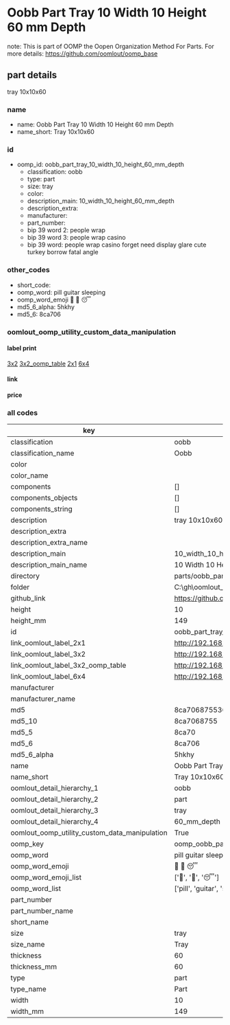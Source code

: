 # Oobb Part Tray 10 Width 10 Height 60 mm Depth  

note: This is part of OOMP the Oopen Organization Method For Parts. For more details: https://github.com/oomlout/oomp_base

##  part details
  



tray 10x10x60



### name
* name: Oobb Part Tray 10 Width 10 Height 60 mm Depth
* name_short: Tray 10x10x60 
### id
* oomp_id: oobb_part_tray_10_width_10_height_60_mm_depth
  * classification: oobb
  * type: part
  * size: tray
  * color: 
  * description_main: 10_width_10_height_60_mm_depth
  * description_extra: 
  * manufacturer: 
  * part_number: 
  * bip 39 word 2: people wrap
  * bip 39 word 3: people wrap casino
  * bip 39 word: people wrap casino forget need display glare cute turkey borrow fatal angle

### other_codes
* short_code: 
* oomp_word: pill guitar sleeping
* oomp_word_emoji :pill: :guitar: :sleeping:
* md5_6_alpha: 5hkhy
* md5_6: 8ca706






### oomlout_oomp_utility_custom_data_manipulation
#### label print
[3x2](http://192.168.1.245:1112/?label=oomp%205hkhy)
[3x2_oomp_table](http://192.168.1.108:1112/?label=oomp%205hkhy)
[2x1](http://192.168.1.242:1112/?label=oomp%205hkhy)
[6x4](http://192.168.1.55:1112/?label=oomp%205hkhy)    

#### link

                              

#### price







### all codes 
| key | value |  
| --- | --- |  
| classification | oobb |  
| classification_name | Oobb |  
| color |  |  
| color_name |  |  
| components | [] |  
| components_objects | [] |  
| components_string | [] |  
| description | tray 10x10x60 |  
| description_extra |  |  
| description_extra_name |  |  
| description_main | 10_width_10_height_60_mm_depth |  
| description_main_name | 10 Width 10 Height 60 mm Depth |  
| directory | parts/oobb_part_tray_10_width_10_height_60_mm_depth |  
| folder | C:\gh\oomlout_oobb_version_4_generated_parts\parts\oobb_part_tray_10_width_10_height_60_mm_depth |  
| github_link | https://github.com/oomlout/oomlout_oomp_part_src/tree/main/parts/oobb_part_tray_10_width_10_height_60_mm_depth |  
| height | 10 |  
| height_mm | 149 |  
| id | oobb_part_tray_10_width_10_height_60_mm_depth |  
| link_oomlout_label_2x1 | http://192.168.1.242:1112/?label=oomp%205hkhy |  
| link_oomlout_label_3x2 | http://192.168.1.245:1112/?label=oomp%205hkhy |  
| link_oomlout_label_3x2_oomp_table | http://192.168.1.108:1112/?label=oomp%205hkhy |  
| link_oomlout_label_6x4 | http://192.168.1.55:1112/?label=oomp%205hkhy |  
| manufacturer |  |  
| manufacturer_name |  |  
| md5 | 8ca706875536ac58fe49e5b446ff8516 |  
| md5_10 | 8ca7068755 |  
| md5_5 | 8ca70 |  
| md5_6 | 8ca706 |  
| md5_6_alpha | 5hkhy |  
| name | Oobb Part Tray 10 Width 10 Height 60 mm Depth |  
| name_short | Tray 10x10x60  |  
| oomlout_detail_hierarchy_1 | oobb |  
| oomlout_detail_hierarchy_2 | part |  
| oomlout_detail_hierarchy_3 | tray |  
| oomlout_detail_hierarchy_4 | 60_mm_depth |  
| oomlout_oomp_utility_custom_data_manipulation | True |  
| oomp_key | oomp_oobb_part_tray_10_width_10_height_60_mm_depth |  
| oomp_word | pill guitar sleeping |  
| oomp_word_emoji | :pill: :guitar: :sleeping: |  
| oomp_word_emoji_list | [':pill:', ':guitar:', ':sleeping:'] |  
| oomp_word_list | ['pill', 'guitar', 'sleeping'] |  
| part_number |  |  
| part_number_name |  |  
| short_name |  |  
| size | tray |  
| size_name | Tray |  
| thickness | 60 |  
| thickness_mm | 60 |  
| type | part |  
| type_name | Part |  
| width | 10 |  
| width_mm | 149 |  

